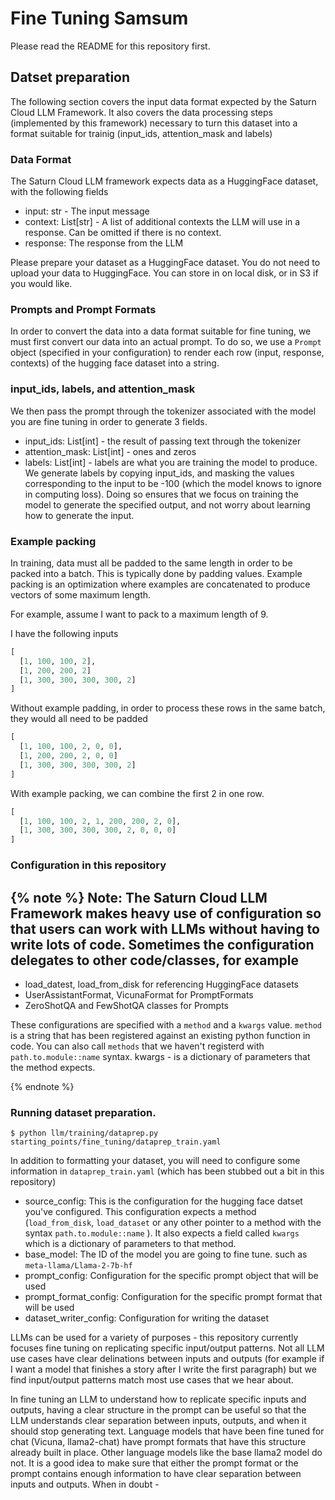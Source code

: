 # Fine Tuning Samsum

Please read the README for this repository first.

## Datset preparation

The following section covers the input data format expected by the Saturn Cloud LLM Framework.
It also covers the data processing steps (implemented by this framework) necessary to turn this
dataset into a format suitable for trainig (input_ids, attention_mask and labels)

### Data Format

The Saturn Cloud LLM framework expects data as a HuggingFace dataset, with the following fields
- input: str - The input message
- context: List[str] - A list of additional contexts the LLM will use in a response. Can be omitted
if there is no context.
- response: The response from the LLM

Please prepare your dataset as a HuggingFace dataset. You do not need to upload your data to
HuggingFace. You can store in on local disk, or in S3 if you would like.

### Prompts and Prompt Formats

In order to convert the data into a data format suitable for fine tuning, we must first convert
our data into an actual prompt. To do so, we use a `Prompt` object (specified in your configuration)
to render each row (input, response, contexts) of the hugging face dataset into a string.

### input_ids, labels, and attention_mask

We then pass the prompt through the tokenizer associated with the model you are fine tuning in order
to generate 3 fields.

- input_ids: List[int] - the result of passing text through the tokenizer
- attention_mask: List[int] - ones and zeros
- labels: List[int] - labels are what you are training the model to produce. We generate labels
  by copying input_ids, and masking the values corresponding to the input to be -100 (which the model
  knows to ignore in computing loss). Doing so ensures that we focus on training the model to
  generate the specified output, and not worry about learning how to generate the input.

### Example packing

In training, data must all be padded to the same length in order to be packed into a batch. This
is typically done by padding values. Example packing is an optimization where examples are concatenated
to produce vectors of some maximum length.

For example, assume I want to pack to a maximum length of 9.

I have the following inputs

```python
[
  [1, 100, 100, 2],
  [1, 200, 200, 2]
  [1, 300, 300, 300, 300, 2]
]
```

Without example padding, in order to process these rows in the same batch, they would all need to
be padded

```python
[
  [1, 100, 100, 2, 0, 0],
  [1, 200, 200, 2, 0, 0]
  [1, 300, 300, 300, 300, 2]
]
```

With example packing, we can combine the first 2 in one row.

```python
[
  [1, 100, 100, 2, 1, 200, 200, 2, 0],
  [1, 300, 300, 300, 300, 2, 0, 0, 0]
]
```

### Configuration in this repository

{% note %}
**Note:** The Saturn Cloud LLM Framework makes heavy use of configuration so that users can work
with LLMs without having to write lots of code. Sometimes the configuration delegates to other 
code/classes, for example
- 
- load_datest, load_from_disk for referencing HuggingFace datasets
- UserAssistantFormat, VicunaFormat for PromptFormats
- ZeroShotQA and FewShotQA classes for Prompts

These configurations are specified with a `method` and a `kwargs` value. `method` is a string that
has been registered against an existing python function in code. You can also call `methods` that
we haven't registerd with `path.to.module::name` syntax. kwargs - is a dictionary of parameters that
the method expects.

{% endnote %}

### Running dataset preparation.

```
$ python llm/training/dataprep.py starting_points/fine_tuning/dataprep_train.yaml
```

In addition to formatting your dataset, you will need to configure some information 
in `dataprep_train.yaml` (which has been stubbed out a bit in this repository)

- source_config: This is the configuration for the hugging face datset you've configured. This 
configuration expects a method (`load_from_disk`, `load_dataset` or any other pointer to a method
with the syntax `path.to.module::name` ). It also expects a field called `kwargs` which is a 
dictionary of parameters to that method.
- base_model: The ID of the model you are going to fine tune. such as `meta-llama/Llama-2-7b-hf`
- prompt_config: Configuration for the specific prompt object that will be used
- prompt_format_config: Configuration for the specific prompt format that will be used
- dataset_writer_config: Configuration for writing the dataset 

LLMs can be used for a variety of purposes - this repository currently focuses fine tuning on 
replicating specific input/output patterns. Not all LLM use cases have clear delinations between
inputs and outputs (for example if I want a model that finishes a story after I write 
the first paragraph) but we find input/output patterns match most use cases that we hear about.

In fine tuning an LLM to understand how to replicate specific inputs and outputs, having a clear
structure in the prompt can be useful so that the LLM understands clear separation between inputs, 
outputs, and when it should stop generating text. Language models that have been fine
tuned for chat (Vicuna, llama2-chat) have prompt formats that have this structure already built 
in place. Other language models like the base llama2 model do not. It is a good idea to make sure
that either the prompt format or the prompt contains enough information to have clear separation 
between inputs and outputs. When in doubt - 